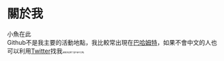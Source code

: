 # 關於我
小魚在此  
Github不是我主要的活動地點，我比較常出現在<a href="https://home.gamer.com.tw/fishx" target="_blank">巴哈姆特</a>，如果不會中文的人也可以利用<a href="https://twitter.com/littlexfish" target="_blank">Twitter</a>找我<span style ="font-family:; font-size:4px;">(都看到這裡了還不會中文嗎)</span>
